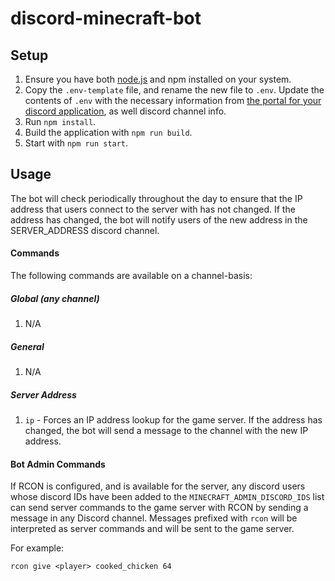 # discord-minecraft-bot

## Setup
1. Ensure you have both [node.js](https://nodejs.org) and npm installed on your system.
2. Copy the `.env-template` file, and rename the new file to `.env`. Update the contents of `.env` with the necessary information from [the portal for your discord application](https://discord.com/developers/applications/), as well discord channel info.
3. Run `npm install`.
4. Build the application with `npm run build`.
5. Start with `npm run start`.

## Usage
The bot will check periodically throughout the day to ensure that the IP address that users connect to the server with has not changed. If the address has changed, the bot will notify users of the new address in the SERVER_ADDRESS discord channel.

#### Commands
The following commands are available on a channel-basis:

##### Global (any channel)
1. N/A

##### General
1. N/A

##### Server Address
1. `ip` - Forces an IP address lookup for the game server. If the address has changed, the bot will send a message to the channel with the new IP address.

#### Bot Admin Commands
If RCON is configured, and is available for the server, any discord users whose discord IDs have been added to the `MINECRAFT_ADMIN_DISCORD_IDS` list can send server commands to the game server with RCON by sending a message in any Discord channel. Messages prefixed with `rcon` will be interpreted as server commands and will be sent to the game server.

For example:
```
rcon give <player> cooked_chicken 64
```
